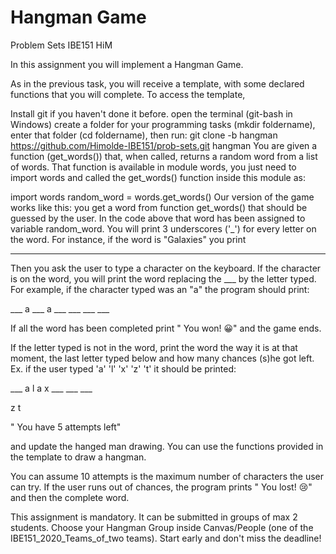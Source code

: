 # Hangman Game
Problem Sets IBE151 HiM

In this assignment you will implement a Hangman Game.

As in the previous task, you will receive a template, with some declared functions that you will complete.
To access the template,

Install git if you haven't done it before.
open the terminal (git-bash in Windows)
create a folder for your programming tasks (mkdir foldername),
enter that folder (cd foldername), then run:
git clone -b hangman https://github.com/Himolde-IBE151/prob-sets.git hangman
You are given a function (get_words()) that, when called, returns a random word from a list of words. That function is available in module words, you just need to import words and called the get_words() function inside this module as:

import words
random_word = words.get_words()
Our version of the game works like this: you get a word from function get_words() that should be guessed by the user. In the code above that word has been assigned to variable random_word. You will print 3 underscores ('_')  for every letter on the word. For instance, if the word is "Galaxies" you print

___ ___ ___ ___ ___ ___ ___ ___

Then you ask the user to type a character on the keyboard. If the character  is on the word, you will print the word replacing the ___ by the letter typed. For example, if the character typed was an "a" the program should print:

___  a  ___  a  ___ ___ ___ ___

If all the word has been completed print " You won! 😀" and the game ends.

If the letter typed is not in the word, print the word the way it is at that moment, the last letter typed below and how many chances (s)he got left. Ex. if the user typed 'a' 'l' 'x' 'z'  't' it should be printed:

___  a   l  a  x  ___ ___ ___

z t 

" You have 5 attempts left"

and update the hanged man drawing. You can use the functions provided in the template to draw a hangman. 

You can assume 10 attempts is the maximum number of characters the user can try. If the user runs out of chances, the program prints " You lost! 😢" and then the complete word.

This assignment is mandatory.  It can be submitted in groups of max 2 students. Choose your Hangman Group inside Canvas/People (one of the IBE151_2020_Teams_of_two teams).  Start early and don't miss the deadline!


